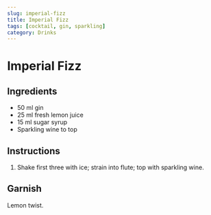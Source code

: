 ```yaml
---
slug: imperial-fizz
title: Imperial Fizz
tags: [cocktail, gin, sparkling]
category: Drinks
---
```


# Imperial Fizz

## Ingredients

- 50 ml gin
- 25 ml fresh lemon juice
- 15 ml sugar syrup
- Sparkling wine to top

## Instructions

1. Shake first three with ice; strain into flute; top with sparkling wine.

## Garnish

Lemon twist.
